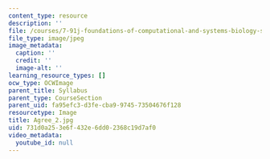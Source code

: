 ```yaml
---
content_type: resource
description: ''
file: /courses/7-91j-foundations-of-computational-and-systems-biology-spring-2014/731d0a253e6f432e6dd02368c19d7af0_Agree_2.jpg
file_type: image/jpeg
image_metadata:
  caption: ''
  credit: ''
  image-alt: ''
learning_resource_types: []
ocw_type: OCWImage
parent_title: Syllabus
parent_type: CourseSection
parent_uid: fa95efc3-d3fe-cba9-9745-73504676f128
resourcetype: Image
title: Agree_2.jpg
uid: 731d0a25-3e6f-432e-6dd0-2368c19d7af0
video_metadata:
  youtube_id: null
---
```

